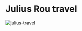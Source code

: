 # Julius Rou travel

![julius-travel](https://github.com/rmcf/juliusrou-travel/assets/18697688/04cc4a03-d5e3-43d5-9c83-457940a6ec1c)
